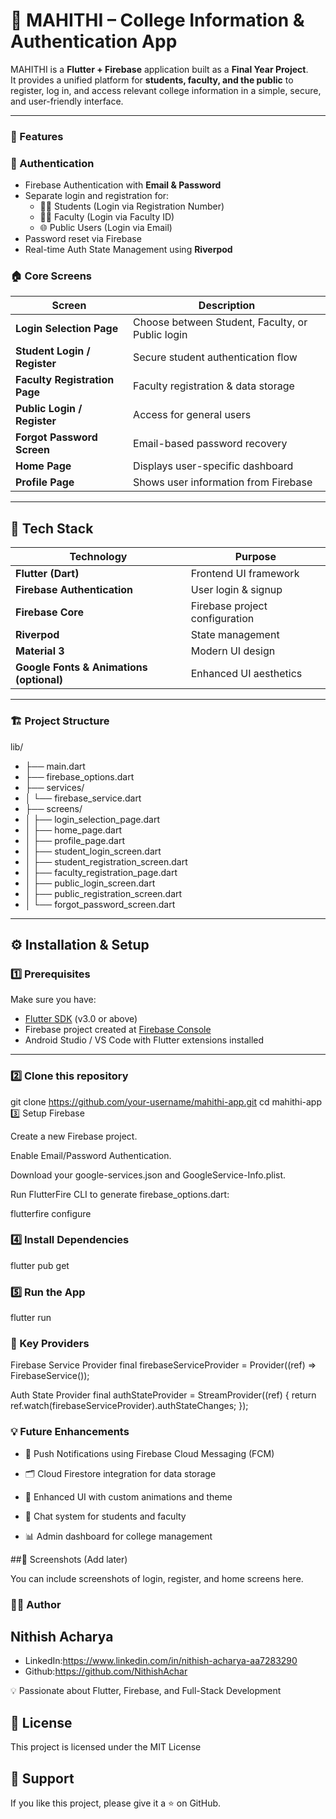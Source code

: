 # 📱 MAHITHI – College Information & Authentication App

MAHITHI is a **Flutter + Firebase** application built as a **Final Year Project**.  
It provides a unified platform for **students, faculty, and the public** to register, log in, and access relevant college information in a simple, secure, and user-friendly interface.

---

### 🚀 Features

### 🔐 Authentication
- Firebase Authentication with **Email & Password**
- Separate login and registration for:
  - 👨‍🎓 Students (Login via Registration Number)
  - 👩‍🏫 Faculty (Login via Faculty ID)
  - 🌐 Public Users (Login via Email)
- Password reset via Firebase
- Real-time Auth State Management using **Riverpod**

### 🏠 Core Screens
| Screen | Description |
|---------|--------------|
| **Login Selection Page** | Choose between Student, Faculty, or Public login |
| **Student Login / Register** | Secure student authentication flow |
| **Faculty Registration Page** | Faculty registration & data storage |
| **Public Login / Register** | Access for general users |
| **Forgot Password Screen** | Email-based password recovery |
| **Home Page** | Displays user-specific dashboard |
| **Profile Page** | Shows user information from Firebase |

---

## 🧠 Tech Stack

| Technology | Purpose |
|-------------|----------|
| **Flutter (Dart)** | Frontend UI framework |
| **Firebase Authentication** | User login & signup |
| **Firebase Core** | Firebase project configuration |
| **Riverpod** | State management |
| **Material 3** | Modern UI design |
| **Google Fonts & Animations (optional)** | Enhanced UI aesthetics |

---

### 🏗️ Project Structure
lib/
- ├── main.dart
- ├── firebase_options.dart
- ├── services/
- │ └── firebase_service.dart
- ├── screens/
- │ ├── login_selection_page.dart
- │ ├── home_page.dart
- │ ├── profile_page.dart
- │ ├── student_login_screen.dart
- │ ├── student_registration_screen.dart
- │ ├── faculty_registration_page.dart
- │ ├── public_login_screen.dart
- │ ├── public_registration_screen.dart
- │ └── forgot_password_screen.dart


---

## ⚙️ Installation & Setup

### 1️⃣ Prerequisites
Make sure you have:
- [Flutter SDK](https://flutter.dev/docs/get-started/install) (v3.0 or above)
- Firebase project created at [Firebase Console](https://console.firebase.google.com/)
- Android Studio / VS Code with Flutter extensions installed

---

### 2️⃣ Clone this repository

git clone https://github.com/your-username/mahithi-app.git
cd mahithi-app
3️⃣ Setup Firebase

Create a new Firebase project.

Enable Email/Password Authentication.

Download your google-services.json and GoogleService-Info.plist.

Run FlutterFire CLI to generate firebase_options.dart:

flutterfire configure

### 4️⃣ Install Dependencies
flutter pub get

### 5️⃣ Run the App
flutter run

### 🧩 Key Providers
Firebase Service Provider
final firebaseServiceProvider = Provider((ref) => FirebaseService());

Auth State Provider
final authStateProvider = StreamProvider((ref) {
  return ref.watch(firebaseServiceProvider).authStateChanges;
});

### 💡 Future Enhancements

- 🔔 Push Notifications using Firebase Cloud Messaging (FCM)

- 🗂️ Cloud Firestore integration for data storage

- 🎨 Enhanced UI with custom animations and theme

- 💬 Chat system for students and faculty

- 📊 Admin dashboard for college management

##📸 Screenshots (Add later)

You can include screenshots of login, register, and home screens here.

### 👨‍💻 Author

## Nithish Acharya
- LinkedIn:https://www.linkedin.com/in/nithish-acharya-aa7283290
- Github:https://github.com/NithishAchar


💡 Passionate about Flutter, Firebase, and Full-Stack Development

## 🪪 License

This project is licensed under the MIT License 

## 🌟 Support

If you like this project, please give it a ⭐ on GitHub.
